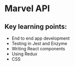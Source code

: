 # Marvel API

## Key learning points:
- End to end app development
- Testing in Jest and Enzyme
- Writing React components
- Using Redux
- CSS

